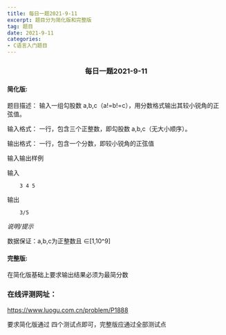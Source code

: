 ```yaml
---
title: 每日一题2021-9-11
excerpt: 题目分为简化版和完整版
tag: 题目
date: 2021-9-11
categories: 
- C语言入门题目
---
```

### <center>每日一题2021-9-11</center>

#### 简化版:

题目描述： 
输入一组勾股数 a,b,c（a!=b!=c），用分数格式输出其较小锐角的正弦值。

输入格式：
一行，包含三个正整数，即勾股数 a,b,c（无大小顺序）。

输出格式：
一行，包含一个分数，即较小锐角的正弦值

输入输出样例

输入
```
    3 4 5
```
输出
```
    3/5
```
_说明/提示_

数据保证：a,b,c为正整数且 ∈[1,10^9]

#### 完整版:

在简化版基础上要求输出结果必须为最简分数

### 在线评测网址：
https://www.luogu.com.cn/problem/P1888

要求简化版通过 四个测试点即可，完整版应通过全部测试点
